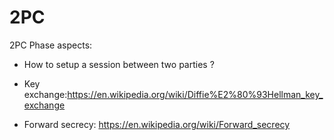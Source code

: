 # 2PC

2PC Phase aspects:

- How to setup a session between two parties ?

- Key exchange:https://en.wikipedia.org/wiki/Diffie%E2%80%93Hellman_key_exchange 

- Forward secrecy: https://en.wikipedia.org/wiki/Forward_secrecy



